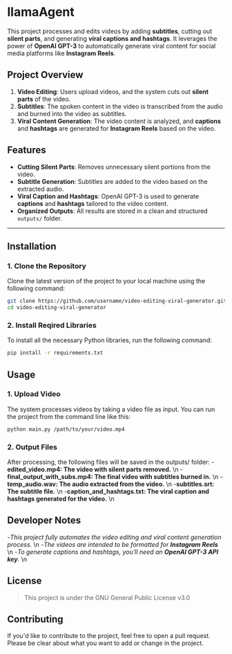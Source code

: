 # llamaAgent

This project processes and edits videos by adding **subtitles**, cutting out **silent parts**, and generating **viral captions and hashtags**. It leverages the power of **OpenAI GPT-3** to automatically generate viral content for social media platforms like **Instagram Reels**.

## Project Overview

1. **Video Editing**: Users upload videos, and the system cuts out **silent parts** of the video.
2. **Subtitles**: The spoken content in the video is transcribed from the audio and burned into the video as subtitles.
3. **Viral Content Generation**: The video content is analyzed, and **captions** and **hashtags** are generated for **Instagram Reels** based on the video.

## Features

- **Cutting Silent Parts**: Removes unnecessary silent portions from the video.
- **Subtitle Generation**: Subtitles are added to the video based on the extracted audio.
- **Viral Caption and Hashtags**: OpenAI GPT-3 is used to generate **captions** and **hashtags** tailored to the video content.
- **Organized Outputs**: All results are stored in a clean and structured `outputs/` folder.

---

## Installation

### 1. Clone the Repository
Clone the latest version of the project to your local machine using the following command:

```bash
git clone https://github.com/username/video-editing-viral-generator.git
cd video-editing-viral-generator
```

### 2. Install Reqired Libraries
To install all the necessary Python libraries, run the following command:

```bash
pip install -r requirements.txt
```

## Usage

### 1. Upload Video
The system processes videos by taking a video file as input. You can run the project from the command line like this:

```bash
python main.py /path/to/your/video.mp4
```
### 2. Output Files
After processing, the following files will be saved in the outputs/ folder:
-**edited_video.mp4: The video with silent parts removed.** \n
-**final_output_with_subs.mp4: The final video with subtitles burned in.** \n
-**temp_audio.wav: The audio extracted from the video.** \n
-**subtitles.srt: The subtitle file.** \n
-**caption_and_hashtags.txt: The viral caption and hashtags generated for the video.** \n

## Developer Notes
-*This project fully automates the video editing and viral content generation process.* \n
-*The videos are intended to be formatted for **Instagram Reels*** \n
-*To generate captions and hashtags, you'll need an **OpenAI GPT-3 API key**.* \n

## License
> This project is under the GNU General Public License v3.0

## Contributing
If you'd like to contribute to the project, feel free to open a pull request. Please be clear about what you want to add or change in the project.
